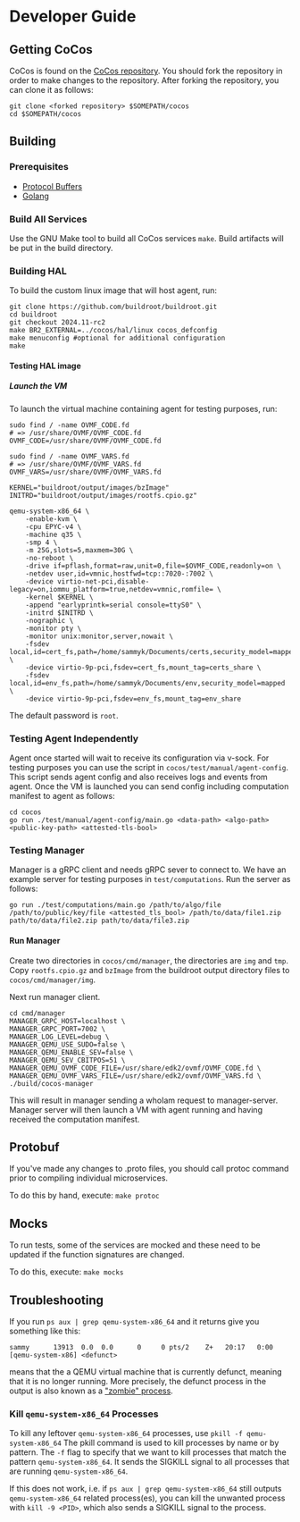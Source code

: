 # Developer Guide

## Getting CoCos

CoCos is found on the [CoCos repository](https://github.com/ultravioletrs/cocos). You should fork the repository in order to make changes to the repository. After forking the repository, you can clone it as follows:

```shell
git clone <forked repository> $SOMEPATH/cocos
cd $SOMEPATH/cocos
```

## Building

### Prerequisites

- [Protocol Buffers](https://grpc.io/docs/languages/go/quickstart/)
- [Golang](https://go.dev/doc/install)

### Build All Services

Use the GNU Make tool to build all CoCos services `make`. Build artifacts will be put in the build directory.

### Building HAL

To build the custom linux image that will host agent, run:

```shell
git clone https://github.com/buildroot/buildroot.git
cd buildroot
git checkout 2024.11-rc2 
make BR2_EXTERNAL=../cocos/hal/linux cocos_defconfig
make menuconfig #optional for additional configuration
make
```

#### Testing HAL image

##### Launch the VM

To launch the virtual machine containing agent for testing purposes, run:

```shell
sudo find / -name OVMF_CODE.fd
# => /usr/share/OVMF/OVMF_CODE.fd
OVMF_CODE=/usr/share/OVMF/OVMF_CODE.fd

sudo find / -name OVMF_VARS.fd
# => /usr/share/OVMF/OVMF_VARS.fd
OVMF_VARS=/usr/share/OVMF/OVMF_VARS.fd

KERNEL="buildroot/output/images/bzImage"
INITRD="buildroot/output/images/rootfs.cpio.gz"

qemu-system-x86_64 \ 
    -enable-kvm \
    -cpu EPYC-v4 \
    -machine q35 \
    -smp 4 \
    -m 25G,slots=5,maxmem=30G \
    -no-reboot \
    -drive if=pflash,format=raw,unit=0,file=$OVMF_CODE,readonly=on \
    -netdev user,id=vmnic,hostfwd=tcp::7020-:7002 \
    -device virtio-net-pci,disable-legacy=on,iommu_platform=true,netdev=vmnic,romfile= \
    -kernel $KERNEL \
    -append "earlyprintk=serial console=ttyS0" \
    -initrd $INITRD \
    -nographic \
    -monitor pty \
    -monitor unix:monitor,server,nowait \
    -fsdev local,id=cert_fs,path=/home/sammyk/Documents/certs,security_model=mapped \
    -device virtio-9p-pci,fsdev=cert_fs,mount_tag=certs_share \
    -fsdev local,id=env_fs,path=/home/sammyk/Documents/env,security_model=mapped \
    -device virtio-9p-pci,fsdev=env_fs,mount_tag=env_share
```

The default password is `root`.

### Testing Agent Independently

Agent once started will wait to receive its configuration via v-sock. For testing purposes you can use the script in `cocos/test/manual/agent-config`. This script sends agent config and also receives logs and events from agent. Once the VM is launched you can send config including computation manifest to agent as follows:

```shell
cd cocos
go run ./test/manual/agent-config/main.go <data-path> <algo-path> <public-key-path> <attested-tls-bool>
```

### Testing Manager

Manager is a gRPC client and needs gRPC sever to connect to. We have an example server for testing purposes in `test/computations`. Run the server as follows:

```shell
go run ./test/computations/main.go /path/to/algo/file /path/to/public/key/file <attested_tls_bool> /path/to/data/file1.zip path/to/data/file2.zip path/to/data/file3.zip
```

#### Run Manager

Create two directories in `cocos/cmd/manager`, the directories are `img` and `tmp`.
Copy `rootfs.cpio.gz` and `bzImage` from the buildroot output directory files to `cocos/cmd/manager/img`.

Next run manager client.

```shell
cd cmd/manager
MANAGER_GRPC_HOST=localhost \
MANAGER_GRPC_PORT=7002 \
MANAGER_LOG_LEVEL=debug \
MANAGER_QEMU_USE_SUDO=false \
MANAGER_QEMU_ENABLE_SEV=false \
MANAGER_QEMU_SEV_CBITPOS=51 \
MANAGER_QEMU_OVMF_CODE_FILE=/usr/share/edk2/ovmf/OVMF_CODE.fd \
MANAGER_QEMU_OVMF_VARS_FILE=/usr/share/edk2/ovmf/OVMF_VARS.fd \
./build/cocos-manager
```

This will result in manager sending a whoIam request to manager-server. Manager server will then launch a VM with agent running and having received the computation manifest.

## Protobuf

If you've made any changes to .proto files, you should call protoc command prior to compiling individual microservices.

To do this by hand, execute:
`make protoc`

## Mocks

To run tests, some of the services are mocked and these need to be updated if the function signatures are changed.

To do this, execute:
`make mocks`

## Troubleshooting

If you run `ps aux | grep qemu-system-x86_64` and it returns give you something like this:

```shell
sammy      13913  0.0  0.0      0     0 pts/2    Z+   20:17   0:00 [qemu-system-x86] <defunct>
```

means that the a QEMU virtual machine that is currently defunct, meaning that it is no longer running. More precisely, the defunct process in the output is also known as a ["zombie" process](https://en.wikipedia.org/wiki/Zombie_process).

### Kill `qemu-system-x86_64` Processes

To kill any leftover `qemu-system-x86_64` processes, use
`pkill -f qemu-system-x86_64`
The pkill command is used to kill processes by name or by pattern. The `-f` flag to specify that we want to kill processes that match the pattern `qemu-system-x86_64`. It sends the SIGKILL signal to all processes that are running `qemu-system-x86_64`.

If this does not work, i.e. if `ps aux | grep qemu-system-x86_64` still outputs `qemu-system-x86_64` related process(es), you can kill the unwanted process with `kill -9 <PID>`, which also sends a SIGKILL signal to the process.
